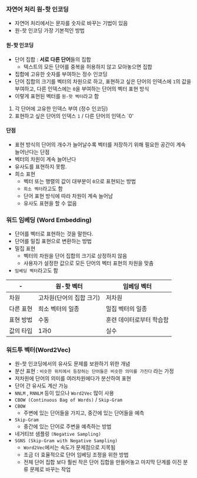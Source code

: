 ### 자연어 처리 원-핫 인코딩
- 자연어 처리에서는 문자를 숫자로 바꾸는 기법이 있음
 - 원-핫 인코딩 가장 기본적인 방법

#### 원-핫 인코딩
- 단어 집합 : **서로 다른 단어**들의 집합
  - 텍스트의 모든 단어를 중복을 허용하지 않고 모아놓으면 집합
- 집합에 고유한 숫자를 부여하는 정수 인코딩
- 단어 집합의 크기를 벡터의 차원으로 하고, 표현하고 싶은 단어의 인덱스에 `1`의 값을 부여하고, 다른 인덱스에는 `0`을 부여하는 단어의 벡터 표현 방식
- 이렇게 표현된 벡터를 `원-핫 벡터`라고 함
1. 각 단어에 고유한 인덱스 부여 (정수 인코딩)
2. 표현하고 싶은 단어의 인덱스 `1` / 다른 단어의 인덱스 `0'

#### 단점
- 표현 방식의 단어의 개수가 늘어날수록 벡터를 저장하기 위해 필요한 공간이 계속 늘어난다는 단점
- 벡터의 차원이 계속 늘어난다
- 유사도를 표현하지 못함.
- 희소 표현
  - 벡터 또는 행렬의 값이 대부분이 `0`으로 표현되는 방법
  - `희소 벡터`라고도 함
  - 단어 표현 방식에 따라 차원이 계속 늘어남
  - 유사도 표현을 할 수 없음

### 워드 임베딩 (Word Embedding)
- 단어를 벡터로 표현하는 것을 말한다.
- 단어를 밀집 표현으로 변환하는 방법
- 밀집 표현
  - 벡터의 차원을 단어 집합의 크기로 상정하지 않음
  - 사용자가 설정한 값으로 모든 단어의 벡터 표현의 차원을 맞춤
- `임베딩 벡터`라고도 함

|-|원-핫 벡터|임베딩 벡터
|---|---|---|
|차원|고차원(단어의 집합 크기)|저차원|
|다른 표현|희소 벡터의 일종|밀집 벡터의 일종|
|표현 방법|수동|훈련 데이터로부터 학습함|
|값의 타입|1과0|실수|

### 워드투 벡터(Word2Vec)
- 원-핫 인코딩에서의 유사도 문제를 보완하기 위한 개념
- 분산 표현 : `비슷한 위치에서 등장하는 단어들은 비슷한 의미를 가진다` 라는 가정
- 저차원에 단어의 의미를 여러차원에다가 분산하여 표현
- 단어 간 유사도 계산 가능
- `NNLM` , `RNNLM` 등이 있으나 `Word2Vec` 많이 사용
- `CBOW (Continuous Bag of Words)` / `Skip-Gram`
- `CBOW`
  - 주변에 있는 단어들을 가지고, 중간에 있는 단어들을 예측
- `Skip-Gram`
  - 중간에 있는 단어로 주변을 예측하는 방법
- 네거티브 샘플링 `(Negative Sampling)`
- `SGNS (Skip-Gram with Negative Sampling)`
  - `Word2Vec`에서는 속도가 문제점으로 지목됨
  - 조금 더 효율적으로 단어 임베딩 조정을 위한 방법
  - 전체 단어 집합 보다 훨씬 작은 단어 집합을 만들어놓고 마지막 단계를 이진 분류 문제로 바꾸는 작업
